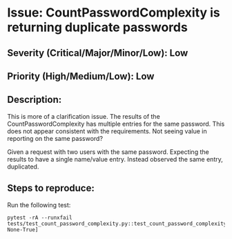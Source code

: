 # Issue: CountPasswordComplexity is returning duplicate passwords

## Severity (Critical/Major/Minor/Low): Low

## Priority (High/Medium/Low): Low

## Description:

This is more of a clarification issue. The results of the CountPasswordComplexity has multiple entries for the same password.   This does not appear consistent with the requirements.  Not seeing value in reporting on the same password?

Given a request with two users with the same password. Expecting the results to have a single name/value entry.  Instead observed the same entry, duplicated.

## Steps to reproduce:

Run the following test:

```
pytest -rA --runxfail  tests/test_count_password_complexity.py::test_count_password_complexity[./tests/testdata/users_passwords_duplicate.dat-None-True]

```


